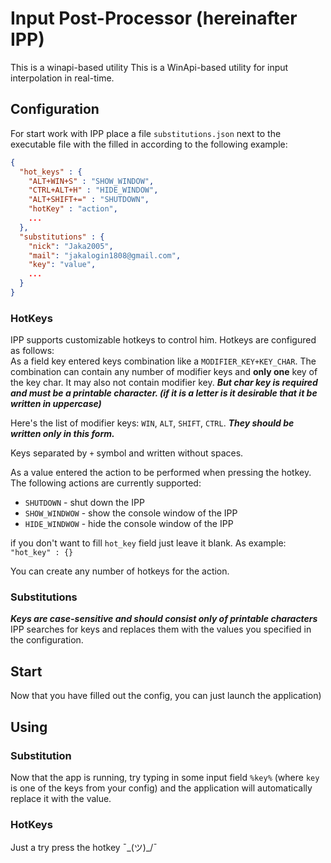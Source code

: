 # Input Post-Processor (hereinafter IPP)

This is a winapi-based utility This is a WinApi-based utility for input interpolation in real-time.


## Configuration

For start work with IPP place a file ```substitutions.json``` next to the executable file
with the filled in according to the following example:
```json
{
  "hot_keys" : {
    "ALT+WIN+S" : "SHOW_WINDOW",
    "CTRL+ALT+H" : "HIDE_WINDOW",
    "ALT+SHIFT+=" : "SHUTDOWN",
    "hotKey" : "action",
    ...
  },
  "substitutions" : {
    "nick": "Jaka2005",
    "mail": "jakalogin1808@gmail.com",
    "key": "value",
    ...
  }
}
```

### HotKeys
IPP supports customizable hotkeys to control him.
Hotkeys are configured as follows:  
As a field key entered keys combination like a `MODIFIER_KEY+KEY_CHAR`.
The combination can contain any number of modifier keys and **only one** key of the key char.
It may also not contain modifier key. ***But char key is required and must be a printable character.
(if it is a letter is it desirable that it be written in uppercase)***

Here's the list of modifier keys: `WIN`, `ALT`, `SHIFT`, `CTRL`.
***They should be written only in this form.***

Keys separated by `+` symbol and written without spaces.


As a value entered the action to be performed when pressing the hotkey.
The following actions are currently supported:
 * `SHUTDOWN` - shut down the IPP
 * `SHOW_WINDWOW` - show the console window of the IPP
 * `HIDE_WINDWOW` - hide the console window of the IPP

if you don't want to fill `hot_key` field just leave it blank.
As example: `"hot_key" : {}` 

You can create any number of hotkeys for the action.

### Substitutions
***Keys are case-sensitive and should consist only of printable characters***
IPP searches for keys and replaces them with the values you specified in the configuration.

## Start
Now that you have filled out the config, you can just launch the application)

## Using
### Substitution
Now that the app is running, try typing in some input field ```%key%``` (where ```key``` is one of the keys from your config) and the application will automatically replace it with the value.

### HotKeys
Just a try press the hotkey ¯\_(ツ)_/¯
